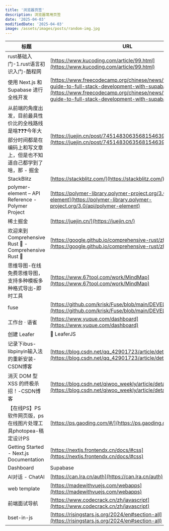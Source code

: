 ```yaml
---
title: '浏览器页签'
description: 浏览器常用页签
date: '2025-04-03'
modifiedDate: '2025-04-03'
image: /assets/images/posts/random-img.jpg
---
```

| 标题 | URL |
| --- | --- |
| rust基础入门-1.rust语言初识入门-酷程网 | [https://www.kucoding.com/article/99.html](https://www.kucoding.com/article/99.html) |
| 使用 Next.js 和 Supabase 进行全栈开发 | [https://www.freecodecamp.org/chinese/news/the-complete-guide-to-full-stack-development-with-supabas/](https://www.freecodecamp.org/chinese/news/the-complete-guide-to-full-stack-development-with-supabas/) |
| 从前端的角度出发，目前最具性价比的全栈路线是啥❓❓❓今年大部分时间都是在编码上和写文章上，但是也不知道自己都学到了啥，那 - 掘金 | [https://juejin.cn/post/7451483063568154639](https://juejin.cn/post/7451483063568154639) |
| StackBlitz | [https://stackblitz.com/](https://stackblitz.com/) |
| polymer-element – API Reference - Polymer Project | [https://polymer-library.polymer-project.org/3.0/api/polymer-element](https://polymer-library.polymer-project.org/3.0/api/polymer-element) |
| 稀土掘金 | [https://juejin.cn/](https://juejin.cn/) |
| 欢迎来到 Comprehensive Rust 🦀 - Comprehensive Rust 🦀 | [https://google.github.io/comprehensive-rust/zh-CN/](https://google.github.io/comprehensive-rust/zh-CN/) |
| 思维导图-在线免费思维导图，支持多种模板多种格式导出-即时工具 | [https://www.67tool.com/work/MindMap](https://www.67tool.com/work/MindMap) |
| fuse | [https://github.com/krisk/Fuse/blob/main/DEVELOPERS.md](https://github.com/krisk/Fuse/blob/main/DEVELOPERS.md) |
| 工作台 · 语雀 | [https://www.yuque.com/dashboard](https://www.yuque.com/dashboard) |
| 创建 Leafer | 🌿 LeaferJS |
| 记录下ibus-libpinyin输入法的重新安装-CSDN博客 | [https://blog.csdn.net/qq_42901723/article/details/136047078](https://blog.csdn.net/qq_42901723/article/details/136047078) |
| 消灭 DOM 型 XSS 的终极杀招！-CSDN博客 | [https://blog.csdn.net/qiwoo_weekly/article/details/141261852](https://blog.csdn.net/qiwoo_weekly/article/details/141261852) |
| 【在线PS】PS软件网页版，ps在线图片处理工具photopea-稿定设计PS | [https://ps.gaoding.com/#/](https://ps.gaoding.com/#/) |
| Getting Started - Next.js Documentation | [https://nextjs.frontendx.cn/docs/#css](https://nextjs.frontendx.cn/docs/#css) |
| Dashboard | Supabase |
| AI对话 - ChatAI | [https://can.lra.cn/auth](https://can.lra.cn/auth) |
| web template | [https://madewithvuejs.com/webapps](https://madewithvuejs.com/webapps) |
| 前端面试导航 | [https://www.codecrack.cn/zh/javascript](https://www.codecrack.cn/zh/javascript) |
| bset-in-js | [https://risingstars.js.org/2024/en#section-all](https://risingstars.js.org/2024/en#section-all) |

